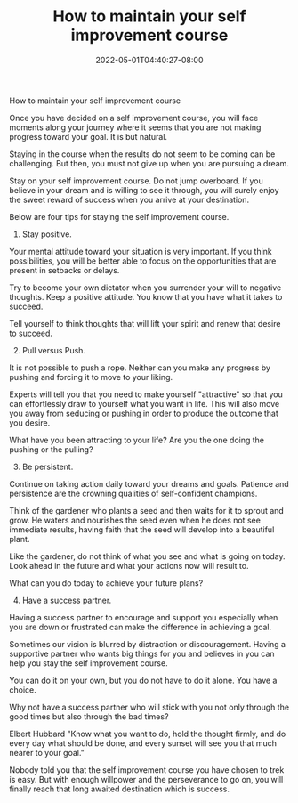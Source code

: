 ﻿---
title: "How to maintain your self improvement course"
date: 2022-05-01T04:40:27-08:00
description: "25-ARTICLES Tips for Web Success"
featured_image: "/images/25-ARTICLES.jpg"
tags: ["25 ARTICLES"]
---

How to maintain your self improvement course


Once you have decided on a self improvement course, you will face moments along your journey where it seems that you are not making progress toward your goal. It is but natural.

Staying in the course when the results do not seem to be coming can be challenging. But then, you must not give up when you are pursuing a dream. 

Stay on your self improvement course. Do not jump overboard. If you believe in your dream and is willing to see it through, you will surely enjoy the sweet reward of success when you arrive at your destination. 

Below are four tips for staying the self improvement course. 

1. Stay positive. 

Your mental attitude toward your situation is very important. If you think possibilities, you will be better able to focus on the opportunities that are present in setbacks or delays. 

Try to become your own dictator when you surrender your will to negative thoughts. Keep a positive attitude. You know that you have what it takes to succeed. 

Tell yourself to think thoughts that will lift your spirit and renew that desire to succeed. 

2. Pull versus Push. 

It is not possible to push a rope. Neither can you make any progress by pushing and forcing it to move to your liking.

Experts will tell you that you need to make yourself "attractive" so that you can effortlessly draw to yourself what you want in life. This will also move you away from seducing or pushing in order to produce the outcome that you desire.

What have you been attracting to your life? Are you the one doing the pushing or the pulling? 

3. Be persistent.

Continue on taking action daily toward your dreams and goals. Patience and persistence are the crowning qualities of self-confident champions. 

Think of the gardener who plants a seed and then waits for it to sprout and grow. He waters and nourishes the seed even when he does not see immediate results, having faith that the seed will develop into a beautiful plant. 

Like the gardener, do not think of what you see and what is going on today. Look ahead in the future and what your actions now will result to.

What can you do today to achieve your future plans?

4. Have a success partner. 

Having a success partner to encourage and support you especially when you are down or frustrated can make the difference in achieving a goal. 

Sometimes our vision is blurred by distraction or discouragement. Having a supportive partner who wants big things for you and believes in you can help you stay the self improvement course. 

You can do it on your own, but you do not have to do it alone. You have a choice.

Why not have a success partner who will stick with you not only through the good times but also through the bad times?

Elbert Hubbard  "Know what you want to do, hold the thought firmly, and do every day what should be done, and every sunset will see you that much nearer to your goal." 

Nobody told you that the self improvement course you have chosen to trek is easy. But with enough willpower and the perseverance to go on, you will finally reach that long awaited destination which is success.

